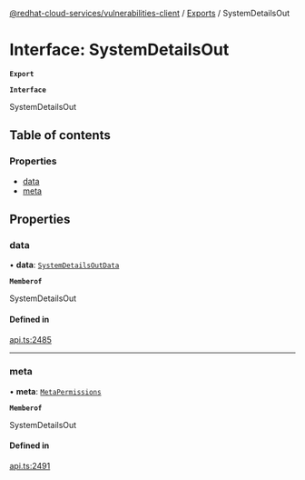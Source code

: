 [@redhat-cloud-services/vulnerabilities-client](../README.md) / [Exports](../modules.md) / SystemDetailsOut

# Interface: SystemDetailsOut

**`Export`**

**`Interface`**

SystemDetailsOut

## Table of contents

### Properties

- [data](SystemDetailsOut.md#data)
- [meta](SystemDetailsOut.md#meta)

## Properties

### data

• **data**: [`SystemDetailsOutData`](SystemDetailsOutData.md)

**`Memberof`**

SystemDetailsOut

#### Defined in

[api.ts:2485](https://github.com/RedHatInsights/javascript-clients/blob/master/packages/vulnerabilities/git-api/api.ts#L2485)

___

### meta

• **meta**: [`MetaPermissions`](MetaPermissions.md)

**`Memberof`**

SystemDetailsOut

#### Defined in

[api.ts:2491](https://github.com/RedHatInsights/javascript-clients/blob/master/packages/vulnerabilities/git-api/api.ts#L2491)
